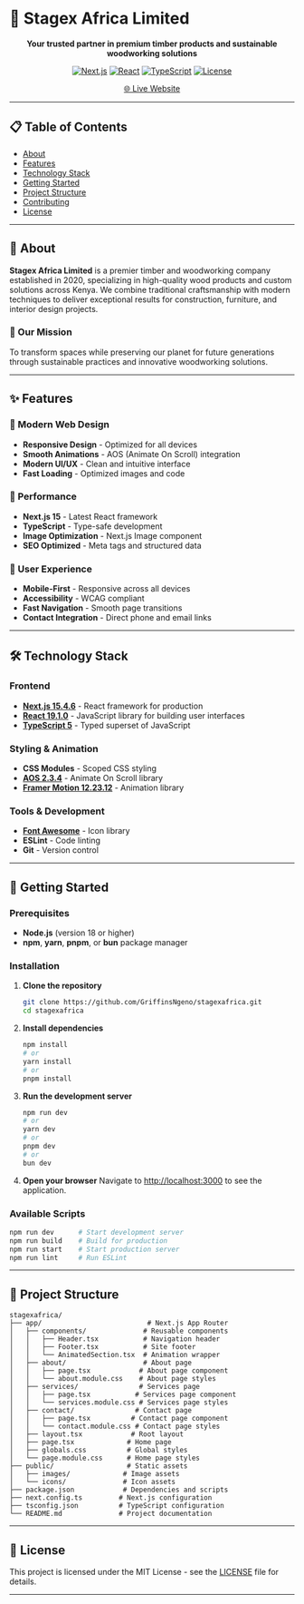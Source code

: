 # 🌲 Stagex Africa Limited

<div align="center">

**Your trusted partner in premium timber products and sustainable woodworking solutions**

[![Next.js](https://img.shields.io/badge/Next.js-15.4.6-black)](https://nextjs.org/)
[![React](https://img.shields.io/badge/React-19.1.0-blue)](https://reactjs.org/)
[![TypeScript](https://img.shields.io/badge/TypeScript-5-blue)](https://www.typescriptlang.org/)
[![License](https://img.shields.io/badge/License-MIT-green.svg)](LICENSE)

[🌐 Live Website](https://stagexafrica.vercel.app/)

</div>

---

## 📋 Table of Contents

- [About](#-about)
- [Features](#-features)
- [Technology Stack](#-technology-stack)
- [Getting Started](#-getting-started)
- [Project Structure](#-project-structure)
- [Contributing](#-contributing)
- [License](#-license)

---

## 🏢 About

**Stagex Africa Limited** is a premier timber and woodworking company established in 2020, specializing in high-quality wood products and custom solutions across Kenya. We combine traditional craftsmanship with modern techniques to deliver exceptional results for construction, furniture, and interior design projects.

### 🎯 Our Mission
To transform spaces while preserving our planet for future generations through sustainable practices and innovative woodworking solutions.

---

## ✨ Features

### 🎨 Modern Web Design
- **Responsive Design** - Optimized for all devices
- **Smooth Animations** - AOS (Animate On Scroll) integration
- **Modern UI/UX** - Clean and intuitive interface
- **Fast Loading** - Optimized images and code

### 🚀 Performance
- **Next.js 15** - Latest React framework
- **TypeScript** - Type-safe development
- **Image Optimization** - Next.js Image component
- **SEO Optimized** - Meta tags and structured data

### 📱 User Experience
- **Mobile-First** - Responsive across all devices
- **Accessibility** - WCAG compliant
- **Fast Navigation** - Smooth page transitions
- **Contact Integration** - Direct phone and email links

---

## 🛠️ Technology Stack

### Frontend
- **[Next.js 15.4.6](https://nextjs.org/)** - React framework for production
- **[React 19.1.0](https://reactjs.org/)** - JavaScript library for building user interfaces
- **[TypeScript 5](https://www.typescriptlang.org/)** - Typed superset of JavaScript

### Styling & Animation
- **CSS Modules** - Scoped CSS styling
- **[AOS 2.3.4](https://michalsnik.github.io/aos/)** - Animate On Scroll library
- **[Framer Motion 12.23.12](https://www.framer.com/motion/)** - Animation library

### Tools & Development
- **[Font Awesome](https://fontawesome.com/)** - Icon library
- **ESLint** - Code linting
- **Git** - Version control

---

## 🚀 Getting Started

### Prerequisites
- **Node.js** (version 18 or higher)
- **npm**, **yarn**, **pnpm**, or **bun** package manager

### Installation

1. **Clone the repository**
   ```bash
   git clone https://github.com/GriffinsNgeno/stagexafrica.git
   cd stagexafrica
   ```

2. **Install dependencies**
   ```bash
   npm install
   # or
   yarn install
   # or
   pnpm install
   ```

3. **Run the development server**
   ```bash
   npm run dev
   # or
   yarn dev
   # or
   pnpm dev
   # or
   bun dev
   ```

4. **Open your browser**
   Navigate to [http://localhost:3000](http://localhost:3000) to see the application.

### Available Scripts

```bash
npm run dev      # Start development server
npm run build    # Build for production
npm run start    # Start production server
npm run lint     # Run ESLint
```

---

## 📁 Project Structure

```
stagexafrica/
├── app/                          # Next.js App Router
│   ├── components/              # Reusable components
│   │   ├── Header.tsx           # Navigation header
│   │   ├── Footer.tsx           # Site footer
│   │   └── AnimatedSection.tsx  # Animation wrapper
│   ├── about/                   # About page
│   │   ├── page.tsx            # About page component
│   │   └── about.module.css    # About page styles
│   ├── services/               # Services page
│   │   ├── page.tsx           # Services page component
│   │   └── services.module.css # Services page styles
│   ├── contact/               # Contact page
│   │   ├── page.tsx          # Contact page component
│   │   └── contact.module.css # Contact page styles
│   ├── layout.tsx            # Root layout
│   ├── page.tsx             # Home page
│   ├── globals.css          # Global styles
│   └── page.module.css      # Home page styles
├── public/                  # Static assets
│   ├── images/             # Image assets
│   └── icons/              # Icon assets
├── package.json            # Dependencies and scripts
├── next.config.ts         # Next.js configuration
├── tsconfig.json          # TypeScript configuration
└── README.md              # Project documentation
```
---

## 📄 License

This project is licensed under the MIT License - see the [LICENSE](LICENSE) file for details.

---